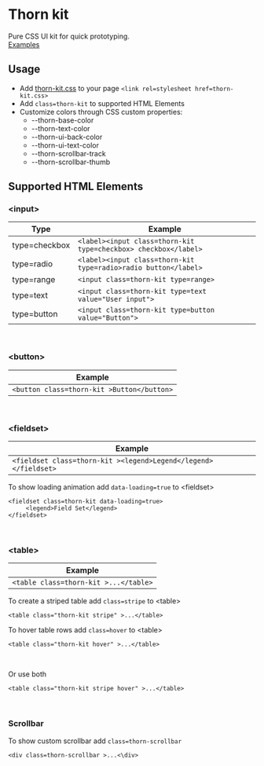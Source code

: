 # Thorn kit

Pure CSS UI kit for quick prototyping.
<br>
<a href="https://evgenii-d.github.io/thorn-kit/" target="_blank">Examples</a>

## Usage
- Add [thorn-kit.css](https://github.com/evgenii-d/thorn-kit/blob/main/css/thorn-kit.css) to your page `<link rel=stylesheet href=thorn-kit.css>`
- Add `class=thorn-kit` to supported HTML Elements
- Сustomize colors through CSS custom properties:
   - --thorn-base-color
   - --thorn-text-color
   - --thorn-ui-back-color
   - --thorn-ui-text-color
   - --thorn-scrollbar-track
   - --thorn-scrollbar-thumb


## Supported HTML Elements
### \<input\>
|Type|Example|
|---|---|
|type=checkbox|`<label><input class=thorn-kit type=checkbox> checkbox</label>`|
|type=radio|`<label><input class=thorn-kit type=radio>radio button</label>`|
|type=range|`<input class=thorn-kit type=range>`|
|type=text|`<input class=thorn-kit type=text value="User input">`|
|type=button|`<input class=thorn-kit type=button value="Button">`|
<br>

### \<button\>
|Example|
|---|
|`<button class=thorn-kit >Button</button>`|
<br>

### \<fieldset\>
|Example|
|---|
|`<fieldset class=thorn-kit ><legend>Legend</legend></fieldset>`|

To show loading animation add `data-loading=true` to \<fieldset\>
```
<fieldset class=thorn-kit data-loading=true>
     <legend>Field Set</legend>
</fieldset>
```
<br>

### \<table\>
|Example|
|---|
|`<table class=thorn-kit >...</table>`|

To create a striped table add `class=stripe` to \<table\>
```
<table class="thorn-kit stripe" >...</table>
```
To hover table rows add `class=hover` to \<table\>
```
<table class="thorn-kit hover" >...</table>
```
<br>

Or use both
```
<table class="thorn-kit stripe hover" >...</table>
```
<br>

### Scrollbar
To show custom scrollbar add `class=thorn-scrollbar`
```
<div class=thorn-scrollbar >...<\div>
```
